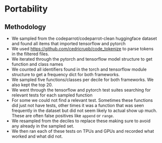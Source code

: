 
# Portability


## Methodology
* We sampled from the codeparrot/codeparrot-clean huggingface dataset and found all items that imported tensorflow and pytorch
* We used https://github.com/cedricrupb/code_tokenize to parse tokens in the filtered files.
* We iterated through the pytorch and tensorflow model structure to get function and class names
* We counted all identifiers found in the torch and tensorflow module structure to get a frequency dict for both frameworks.
* We sampled five functions/classes per decile for both frameworks. We also kept the top 20.
* We went through the tensorflow and pytorch test suites searching for relevant tests for each sampled function
* For some we could not find a relevant test. Sometimes these functions did just not have tests, other times it was a function that was seen frequently in the dataset but did not seem likely to actual show up much. These are often false positives like `append` or `range`.
* We resampled from the deciles to replace these making sure to avoid any already in the sampled set.
* We then ran each of these tests on TPUs and GPUs and recorded what worked and what did not.